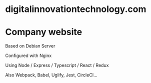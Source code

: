 # digitalinnovationtechnology.com
# Company website


Based on Debian Server

Configured with Nginx

Using Node / Express / Typescript / React / Redux

Also Webpack, Babel, Uglify, Jest, CircleCI...
